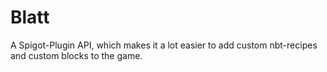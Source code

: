 # Blatt
A Spigot-Plugin API, which makes it a lot easier to add custom nbt-recipes and custom blocks to the game.

